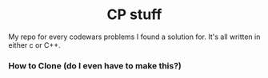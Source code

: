 # <div align="center"> CP stuff </div>
My repo for every codewars problems I found a solution for.
It's all written in either c or C++.

### How to Clone (do I even have to make this?)

